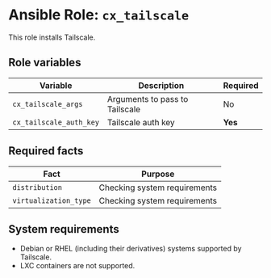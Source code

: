 # Ansible Role: `cx_tailscale`

This role installs Tailscale.

## Role variables

| Variable                | Description                    | Required |
| ----------------------- | ------------------------------ | -------- |
| `cx_tailscale_args`     | Arguments to pass to Tailscale | No       |
| `cx_tailscale_auth_key` | Tailscale auth key             | **Yes**  |

## Required facts

| Fact                  | Purpose                      |
| --------------------- | ---------------------------- |
| `distribution`        | Checking system requirements |
| `virtualization_type` | Checking system requirements |

## System requirements

- Debian or RHEL (including their derivatives) systems supported by Tailscale.
- LXC containers are not supported.
